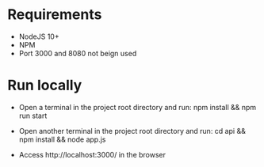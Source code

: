 # Requirements
* NodeJS 10+
* NPM
* Port 3000 and 8080 not beign used

# Run locally
* Open a terminal in the project root directory and run: npm install && npm run start

* Open another terminal in the project root directory and run:
cd api && npm install && node app.js

* Access http://localhost:3000/ in the browser